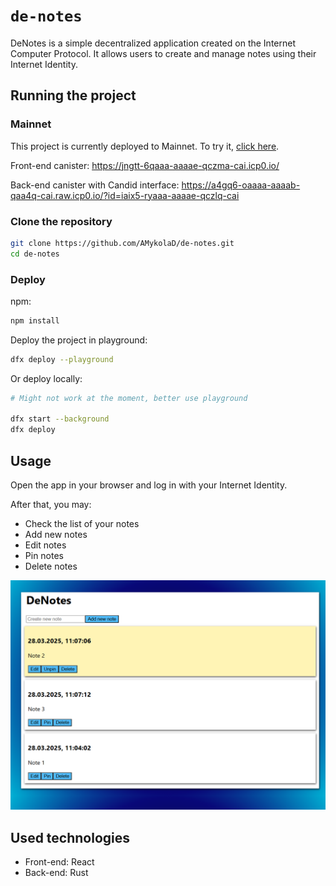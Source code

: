 # `de-notes`

DeNotes is a simple decentralized application created on the Internet Computer Protocol. It allows users to create and manage notes using their Internet Identity.

## Running the project

### Mainnet

This project is currently deployed to Mainnet. To try it, [click here](https://jngtt-6qaaa-aaaae-qczma-cai.icp0.io/).

Front-end canister: https://jngtt-6qaaa-aaaae-qczma-cai.icp0.io/

Back-end canister with Candid interface: https://a4gq6-oaaaa-aaaab-qaa4q-cai.raw.icp0.io/?id=iaix5-ryaaa-aaaae-qczlq-cai


### Clone the repository 
```bash
git clone https://github.com/AMykolaD/de-notes.git
cd de-notes
```

### Deploy

npm:


```bash
npm install
```

Deploy the project in playground:

```bash
dfx deploy --playground
```

Or deploy locally:

```bash
# Might not work at the moment, better use playground

dfx start --background
dfx deploy
```

## Usage

Open the app in your browser and log in with your Internet Identity.

After that, you may:
* Check the list of your notes
* Add new notes
* Edit notes
* Pin notes
* Delete notes

![img.png](screenshot.png)

## Used technologies
* Front-end: React
* Back-end: Rust

